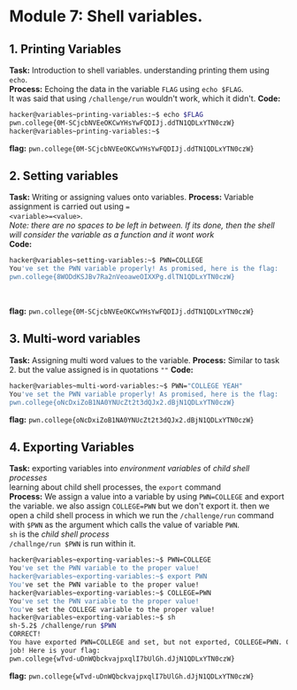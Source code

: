 # Module 7: Shell variables.
## 1. Printing Variables
**Task:** Introduction to shell variables. understanding printing them using `echo`.
</br>
**Process:** Echoing the data in the variable `FLAG` using `echo $FLAG`.
</br>
It was said that using `/challenge/run` wouldn't work, which it didn't.
**Code:** 
```bash
hacker@variables~printing-variables:~$ echo $FLAG
pwn.college{0M-SCjcbNVEeOKCwYHsYwFQDIJj.ddTN1QDLxYTN0czW}
hacker@variables~printing-variables:~$
```
**flag:** `pwn.college{0M-SCjcbNVEeOKCwYHsYwFQDIJj.ddTN1QDLxYTN0czW}`
## 2. Setting variables
**Task:** Writing or assigning values onto variables.
**Process:** Variable assignment is carried out using `=`
</br>
`<variable>=<value>`. 
</br>
_Note: there are no spaces to be left in between. If its done, then the shell will consider the variable as a function and it wont work_
</br>
**Code:** 
```bash
hacker@variables~setting-variables:~$ PWN=COLLEGE
You've set the PWN variable properly! As promised, here is the flag:
pwn.college{8WODdKSJBv7Ra2nVeoaweOIXXPg.dlTN1QDLxYTN0czW}
```
</br>

**flag:** `pwn.college{0M-SCjcbNVEeOKCwYHsYwFQDIJj.ddTN1QDLxYTN0czW}`
## 3. Multi-word variables
**Task:** Assigning multi word values to the variable.
**Process:** Similar to task 2. but the value assigned is in quotations `""`
**Code:** 
```bash
hacker@variables~multi-word-variables:~$ PWN="COLLEGE YEAH"
You've set the PWN variable properly! As promised, here is the flag:
pwn.college{oNcDxiZoB1NA0YNUcZt2t3dQJx2.dBjN1QDLxYTN0czW}
```
**flag:** `pwn.college{oNcDxiZoB1NA0YNUcZt2t3dQJx2.dBjN1QDLxYTN0czW}`
</br>

## 4. Exporting Variables
**Task:** exporting variables into _environment variables_ of _child shell processes_
</br>
learning about child shell processes, the `export` command
</br>
**Process:** We assign a value into a variable by using `PWN=COLLEGE` and export the variable. we also assign `COLLEGE=PWN` but we don't export it. then we open a child shell process in which we run the `/challenge/run` command with `$PWN` as the argument which calls the value of variable `PWN`. 
</br>
`sh` is the _child shell process_
</br>
`/challnge/run $PWN` is run within it.
```bash
hacker@variables~exporting-variables:~$ PWN=COLLEGE
You've set the PWN variable to the proper value!
hacker@variables~exporting-variables:~$ export PWN
You've set the PWN variable to the proper value!
hacker@variables~exporting-variables:~$ COLLEGE=PWN
You've set the PWN variable to the proper value!
You've set the COLLEGE variable to the proper value!
hacker@variables~exporting-variables:~$ sh
sh-5.2$ /challenge/run $PWN
CORRECT!
You have exported PWN=COLLEGE and set, but not exported, COLLEGE=PWN. Great
job! Here is your flag:
pwn.college{wTvd-uDnWQbckvajpxqlI7bUlGh.dJjN1QDLxYTN0czW}
```
**flag:** `pwn.college{wTvd-uDnWQbckvajpxqlI7bUlGh.dJjN1QDLxYTN0czW}`
